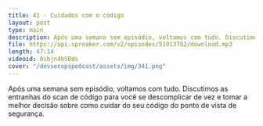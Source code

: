 ```yaml
---
title: 41 - Cuidados com o código
layout: post
type: main
description: Após uma semana sem episódio, voltamos com tudo. Discutimos as entranhas do scan de código para você se descomplicar de vez e tomar a melhor decisão sobre como cuidar do seu código do ponto de vista de segurança.
file: https://api.spreaker.com/v2/episodes/51913782/download.mp3
length: 47:14
videoid: 0ibjn4bSBds
cover: "/devsecopspodcast/assets/img/341.png"
---
```


Após uma semana sem episódio, voltamos com tudo. Discutimos as entranhas do scan de código para você se descomplicar de vez e tomar a melhor decisão sobre como cuidar do seu código do ponto de vista de segurança.